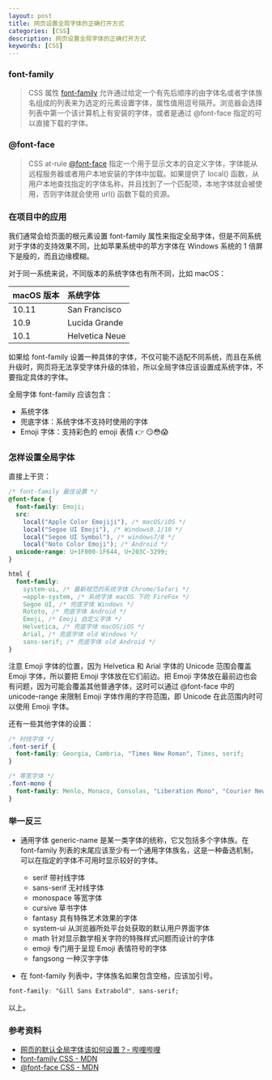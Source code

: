 ```yaml
---
layout: post
title: 网页设置全局字体的正确打开方式
categories: [CSS]
description: 网页设置全局字体的正确打开方式
keywords: [CSS]
---
```


### font-family

> CSS 属性 [font-family](https://developer.mozilla.org/zh-CN/docs/Web/CSS/font-family) 允许通过给定一个有先后顺序的由字体名或者字体族名组成的列表来为选定的元素设置字体，属性值用逗号隔开。浏览器会选择列表中第一个该计算机上有安装的字体，或者是通过 @font-face 指定的可以直接下载的字体。

### @font-face

> CSS at-rule [@font-face](https://developer.mozilla.org/zh-CN/docs/Web/CSS/@font-face) 指定一个用于显示文本的自定义字体，字体能从远程服务器或者用户本地安装的字体中加载。如果提供了 local() 函数，从用户本地查找指定的字体名称，并且找到了一个匹配项，本地字体就会被使用，否则字体就会使用 url() 函数下载的资源。

### 在项目中的应用

我们通常会给页面的根元素设置 font-family 属性来指定全局字体，但是不同系统对于字体的支持效果不同，比如苹果系统中的苹方字体在 Windows 系统的 1 倍屏下是瘦的，而且边缘模糊。

对于同一系统来说，不同版本的系统字体也有所不同，比如 macOS：

| macOS 版本     | 系统字体      |
|:--------------|:-------------|
| 10.11         | San Francisco |
| 10.9          | Lucida Grande |
| 10.1          | Helvetica Neue|

如果给 font-family 设置一种具体的字体，不仅可能不适配不同系统，而且在系统升级时，网页将无法享受字体升级的体验，所以全局字体应该设置成系统字体，不要指定具体的字体。

全局字体 font-family 应该包含：

- 系统字体
- 兜底字体：系统字体不支持时使用的字体
- Emoji 字体：支持彩色的 emoji 表情 👉 😏😳😱

### 怎样设置全局字体

直接上干货：

```css
/* font-family 最佳设置 */
@font-face {
  font-family: Emoji;
  src:
    local("Apple Color Emojiji"), /* macOS/iOS */
    local("Segoe UI Emoji"), /* Windows8.1/10 */
    local("Segoe UI Symbol"), /* windows7/8 */
    local("Noto Color Emoji"); /* Android */
  unicode-range: U+1F000-1F644, U+203C-3299;
}

html {
  font-family:
    system-ui, /* 最新规范的系统字体 Chrome/Safari */
    —apple-system, /* 系统字体 macOS 下的 FireFox */
    Segoe UI, /* 兜底字体 Windows */
    Rototo, /* 兜底字体 Android */
    Emoji, /* Emoji 自定义字体 */
    Helvetica, /* 兜底字体 macOS/iOS */
    Arial, /* 兜底字体 old Windows */
    sans-serif; /* 兜底字体 old Android */
}
```

注意 Emoji 字体的位置，因为 Helvetica 和 Arial 字体的 Unicode 范围会覆盖 Emoji 字体，所以要把 Emoji 字体放在它们前边。把 Emoji 字体放在最前边也会有问题，因为可能会覆盖其他普通字体，这时可以通过 @font-face 中的 unicode-range 来限制 Emoji 字体作用的字符范围，即 Unicode 在此范围内时可以使用 Emoji 字体。

还有一些其他字体的设置：

```css
/* 衬线字体 */
.font-serif {
  font-family: Georgia, Cambria, "Times New Roman", Times, serif;
}

/* 等宽字体 */
.font-mono {
  font-family: Menlo, Monaco, Consolas, "Liberation Mono", "Courier New", monospace;
}
```

### 举一反三

- 通用字体 generic-name 是某一类字体的统称，它又包括多个字体族。在 font-family 列表的末尾应该至少有一个通用字体族名，这是一种备选机制，可以在指定的字体不可用时显示较好的字体。

  - serif 带衬线字体
  - sans-serif 无衬线字体
  - monospace 等宽字体
  - cursive 草书字体
  - fantasy 具有特殊艺术效果的字体
  - system-ui 从浏览器所处平台处获取的默认用户界面字体
  - math 针对显示数学相关字符的特殊样式问题而设计的字体
  - emoji 专门用于呈现 Emoji 表情符号的字体
  - fangsong 一种汉字字体

- 在 font-family 列表中，字体族名如果包含空格，应该加引号。

```css
font-family: "Gill Sans Extrabold", sans-serif;
```

以上。

### 参考资料

- [网页的默认全局字体该如何设置？- 哔哩哔哩](https://b23.tv/8zYhEob)
- [font-family CSS - MDN](https://developer.mozilla.org/zh-CN/docs/Web/CSS/font-family)
- [@font-face CSS - MDN](https://developer.mozilla.org/zh-CN/docs/Web/CSS/@font-face)
